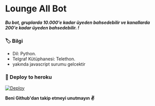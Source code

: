 # Lounge All Bot
_**Bu bot, gruplarda 10.000'e kadar üyeden bahsedebilir ve kanallarda 200'e kadar üyeden bahsedebilir. !**_

### 🏷 Bilgi
- Dil: Python.
- Telgraf Kütüphanesi: Telethon.
- yakında javascript surumu gelcektir

### 🚀 Deploy to heroku
[![Deploy](https://www.herokucdn.com/deploy/button.svg)](https://heroku.com/deploy?template=https://github.com/Aliyevdii/emtagbot)



**Beni Github'dan takip etmeyi unutmayın ✌️**
